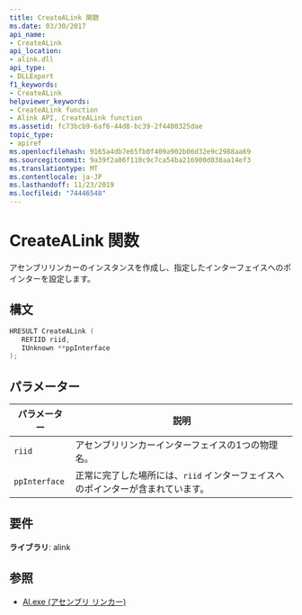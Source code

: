```yaml
---
title: CreateALink 関数
ms.date: 03/30/2017
api_name:
- CreateALink
api_location:
- alink.dll
api_type:
- DLLExport
f1_keywords:
- CreateALink
helpviewer_keywords:
- CreateALink function
- Alink API, CreateALink function
ms.assetid: fc73bcb9-6af6-44d8-bc39-2f4400325dae
topic_type:
- apiref
ms.openlocfilehash: 9165a4db7e65fb0f409a902b06d32e9c2988aa69
ms.sourcegitcommit: 9a39f2a06f110c9c7ca54ba216900d038aa14ef3
ms.translationtype: MT
ms.contentlocale: ja-JP
ms.lasthandoff: 11/23/2019
ms.locfileid: "74446548"
---
```

# <a name="createalink-function"></a>CreateALink 関数
アセンブリリンカーのインスタンスを作成し、指定したインターフェイスへのポインターを設定します。  
  
## <a name="syntax"></a>構文  
  
```cpp  
HRESULT CreateALink (  
   REFIID riid,  
   IUnknown **ppInterface  
);  
```  
  
## <a name="parameters"></a>パラメーター  
  
|パラメーター|説明|  
|---------------|-----------------|  
|`riid`|アセンブリリンカーインターフェイスの1つの物理名。|  
|`ppInterface`|正常に完了した場所には、`riid` インターフェイスへのポインターが含まれています。|  
  
## <a name="requirements"></a>要件  
 **ライブラリ**: alink  
  
## <a name="see-also"></a>参照

- [Al.exe (アセンブリ リンカー)](../../tools/al-exe-assembly-linker.md)
